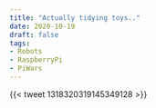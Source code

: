 ```yaml
---
title: "Actually tidying toys.."
date: 2020-10-19
draft: false
tags:
- Robots
- RaspberryPi
- PiWars
---
```


<!--more-->

{{< tweet 1318320319145349128 >}}